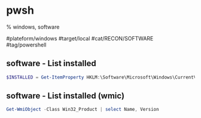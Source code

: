 # pwsh
% windows, software

#plateform/windows #target/local #cat/RECON/SOFTWARE #tag/powershell 

## software - List installed 
```powershell
$INSTALLED = Get-ItemProperty HKLM:\Software\Microsoft\Windows\CurrentVersion\Uninstall\*|  Select-Object DisplayName, DisplayVersion, InstallLocation ;$INSTALLED += Get-ItemProperty HKLM:\Software\Wow6432Node\Microsoft\Windows\CurrentVersion\Uninstall\* | Select-Object DisplayName, DisplayVersion, InstallLocation ; $INSTALLED |?{ $_.DisplayName -ne $null } |sort-object -Property DisplayName -Unique | ft -AutoSize
```

## software - List installed (wmic)
```powershell
Get-WmiObject -Class Win32_Product | select Name, Version
```
